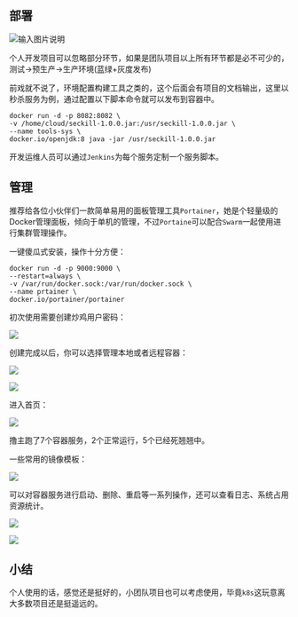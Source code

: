 
## 部署

![输入图片说明](https://images.gitee.com/uploads/images/2020/0620/095302_6fd7cc3d_87650.png "屏幕截图.png")

个人开发项目可以忽略部分环节，如果是团队项目以上所有环节都是必不可少的，测试->预生产->生产环境(蓝绿+灰度发布)

前戏就不说了，环境配置构建工具之类的，这个后面会有项目的文档输出，这里以秒杀服务为例，通过配置以下脚本命令就可以发布到容器中。

```
docker run -d -p 8082:8082 \
-v /home/cloud/seckill-1.0.0.jar:/usr/seckill-1.0.0.jar \
--name tools-sys \
docker.io/openjdk:8 java -jar /usr/seckill-1.0.0.jar
```

开发运维人员可以通过`Jenkins`为每个服务定制一个服务脚本。

## 管理

推荐给各位小伙伴们一款简单易用的面板管理工具`Portainer`，她是个轻量级的Docker管理面板，倾向于单机的管理，不过`Portaine`可以配合`Swarm`一起使用进行集群管理操作。

一键傻瓜式安装，操作十分方便：

```
docker run -d -p 9000:9000 \
--restart=always \
-v /var/run/docker.sock:/var/run/docker.sock \
--name prtainer \
docker.io/portainer/portainer
```

初次使用需要创建炒鸡用户密码：

![](https://images.gitee.com/uploads/images/2020/0620/095302_b1db3060_87650.png)

创建完成以后，你可以选择管理本地或者远程容器：

![](https://images.gitee.com/uploads/images/2020/0620/095302_4c248304_87650.png)

![](https://images.gitee.com/uploads/images/2020/0620/095302_f3e4fd07_87650.png)

进入首页：

![](https://images.gitee.com/uploads/images/2020/0620/095302_c091a54f_87650.png)

撸主跑了7个容器服务，2个正常运行，5个已经死翘翘中。

一些常用的镜像模板：

![](https://images.gitee.com/uploads/images/2020/0620/095302_47dbea44_87650.png)

可以对容器服务进行启动、删除、重启等一系列操作，还可以查看日志、系统占用资源统计。

![](https://images.gitee.com/uploads/images/2020/0620/095303_980f9607_87650.png)

![](https://images.gitee.com/uploads/images/2020/0620/095303_6a23b4ed_87650.png)


## 小结

个人使用的话，感觉还是挺好的，小团队项目也可以考虑使用，毕竟`k8s`这玩意离大多数项目还是挺遥远的。